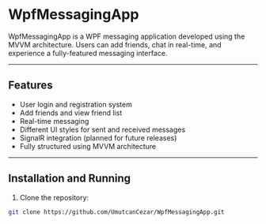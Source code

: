 # WpfMessagingApp

WpfMessagingApp is a WPF messaging application developed using the MVVM architecture. Users can add friends, chat in real-time, and experience a fully-featured messaging interface.

---

## Features

- User login and registration system
- Add friends and view friend list
- Real-time messaging
- Different UI styles for sent and received messages
- SignalR integration (planned for future releases)
- Fully structured using MVVM architecture

---

## Installation and Running

1. Clone the repository:
```bash
git clone https://github.com/UmutcanCezar/WpfMessagingApp.git
